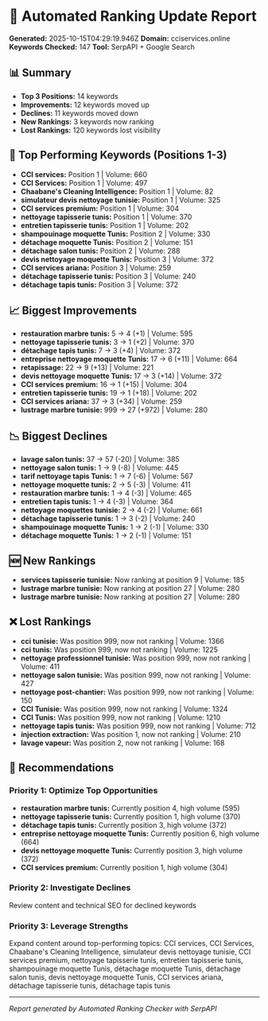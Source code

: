 # 🤖 Automated Ranking Update Report

**Generated:** 2025-10-15T04:29:19.946Z
**Domain:** cciservices.online
**Keywords Checked:** 147
**Tool:** SerpAPI + Google Search

## 📊 Summary

- **Top 3 Positions:** 14 keywords
- **Improvements:** 12 keywords moved up
- **Declines:** 11 keywords moved down  
- **New Rankings:** 3 keywords now ranking
- **Lost Rankings:** 120 keywords lost visibility

## 🥇 Top Performing Keywords (Positions 1-3)

- **CCI services:** Position 1 | Volume: 660
- **CCI Services:** Position 1 | Volume: 497
- **Chaabane's Cleaning Intelligence:** Position 1 | Volume: 82
- **simulateur devis nettoyage tunisie:** Position 1 | Volume: 325
- **CCI services premium:** Position 1 | Volume: 304
- **nettoyage tapisserie tunis:** Position 1 | Volume: 370
- **entretien tapisserie tunis:** Position 1 | Volume: 202
- **shampouinage moquette Tunis:** Position 2 | Volume: 330
- **détachage moquette Tunis:** Position 2 | Volume: 151
- **détachage salon tunis:** Position 2 | Volume: 288
- **devis nettoyage moquette Tunis:** Position 3 | Volume: 372
- **CCI services ariana:** Position 3 | Volume: 259
- **détachage tapisserie tunis:** Position 3 | Volume: 240
- **détachage tapis tunis:** Position 3 | Volume: 372

## 📈 Biggest Improvements

- **restauration marbre tunis:** 5 → 4 (+1) | Volume: 595
- **nettoyage tapisserie tunis:** 3 → 1 (+2) | Volume: 370
- **détachage tapis tunis:** 7 → 3 (+4) | Volume: 372
- **entreprise nettoyage moquette Tunis:** 17 → 6 (+11) | Volume: 664
- **retapissage:** 22 → 9 (+13) | Volume: 221
- **devis nettoyage moquette Tunis:** 17 → 3 (+14) | Volume: 372
- **CCI services premium:** 16 → 1 (+15) | Volume: 304
- **entretien tapisserie tunis:** 19 → 1 (+18) | Volume: 202
- **CCI services ariana:** 37 → 3 (+34) | Volume: 259
- **lustrage marbre tunisie:** 999 → 27 (+972) | Volume: 280

## 📉 Biggest Declines

- **lavage salon tunis:** 37 → 57 (-20) | Volume: 385
- **nettoyage salon tunis:** 1 → 9 (-8) | Volume: 445
- **tarif nettoyage tapis Tunis:** 1 → 7 (-6) | Volume: 567
- **nettoyage moquette tunis:** 2 → 5 (-3) | Volume: 411
- **restauration marbre tunis:** 1 → 4 (-3) | Volume: 465
- **entretien tapis tunis:** 1 → 4 (-3) | Volume: 364
- **nettoyage moquettes tunisie:** 2 → 4 (-2) | Volume: 661
- **détachage tapisserie tunis:** 1 → 3 (-2) | Volume: 240
- **shampouinage moquette Tunis:** 1 → 2 (-1) | Volume: 330
- **détachage moquette Tunis:** 1 → 2 (-1) | Volume: 151

## 🆕 New Rankings

- **services tapisserie tunisie:** Now ranking at position 9 | Volume: 185
- **lustrage marbre tunisie:** Now ranking at position 27 | Volume: 280
- **lustrage marbre tunisie:** Now ranking at position 27 | Volume: 280

## ❌ Lost Rankings

- **cci tunisie:** Was position 999, now not ranking | Volume: 1366
- **cci tunis:** Was position 999, now not ranking | Volume: 1225
- **nettoyage professionnel tunisie:** Was position 999, now not ranking | Volume: 411
- **nettoyage salon tunisie:** Was position 999, now not ranking | Volume: 427
- **nettoyage post-chantier:** Was position 999, now not ranking | Volume: 150
- **CCI Tunisie:** Was position 999, now not ranking | Volume: 1324
- **CCI Tunis:** Was position 999, now not ranking | Volume: 1210
- **nettoyage tapis tunis:** Was position 999, now not ranking | Volume: 712
- **injection extraction:** Was position 1, now not ranking | Volume: 210
- **lavage vapeur:** Was position 2, now not ranking | Volume: 168

## 🎯 Recommendations

### Priority 1: Optimize Top Opportunities
- **restauration marbre tunis:** Currently position 4, high volume (595)
- **nettoyage tapisserie tunis:** Currently position 1, high volume (370)
- **détachage tapis tunis:** Currently position 3, high volume (372)
- **entreprise nettoyage moquette Tunis:** Currently position 6, high volume (664)
- **devis nettoyage moquette Tunis:** Currently position 3, high volume (372)
- **CCI services premium:** Currently position 1, high volume (304)

### Priority 2: Investigate Declines  
Review content and technical SEO for declined keywords

### Priority 3: Leverage Strengths
Expand content around top-performing topics: CCI services, CCI Services, Chaabane's Cleaning Intelligence, simulateur devis nettoyage tunisie, CCI services premium, nettoyage tapisserie tunis, entretien tapisserie tunis, shampouinage moquette Tunis, détachage moquette Tunis, détachage salon tunis, devis nettoyage moquette Tunis, CCI services ariana, détachage tapisserie tunis, détachage tapis tunis

---
*Report generated by Automated Ranking Checker with SerpAPI*
